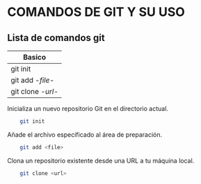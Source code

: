 COMANDOS DE GIT Y SU USO
========================

Lista de comandos git
----------------------

| Basico | 
| ------ | 
| git init | 
| git add -*file*-| 
| git clone -*url*-| 


Inicializa un nuevo repositorio Git en el directorio actual.

```bash
    git init 
```

Añade el archivo especificado al área de preparación.

```bash
    git add <file>
```

Clona un repositorio existente desde una URL a tu máquina local.

```bash
    git clone <url>
```

